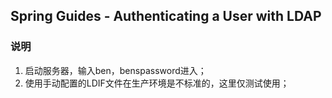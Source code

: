 ## Spring Guides - Authenticating a User with LDAP

### 说明

1. 启动服务器，输入ben，benspassword进入；
2. 使用手动配置的LDIF文件在生产环境是不标准的，这里仅测试使用；